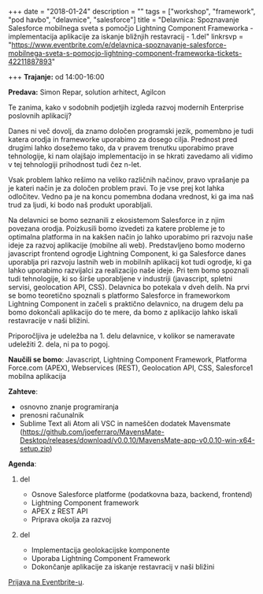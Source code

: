 +++
date = "2018-01-24"
description = ""
tags = ["workshop", "framework", "pod havbo", "delavnice", "salesforce"]
title = "Delavnica: Spoznavanje Salesforce mobilnega sveta s pomočjo Lightning Component Frameworka - implementacija aplikacije za iskanje bližnjih restavracij - 1.del"
linkrsvp = "https://www.eventbrite.com/e/delavnica-spoznavanje-salesforce-mobilnega-sveta-s-pomocjo-lightning-component-frameworka-tickets-42211887893"

+++
**Trajanje:** od 14:00-16:00

**Predava:** Simon Repar, solution arhitect, Agilcon

Te zanima, kako v sodobnih podjetjih izgleda razvoj modernih Enterprise poslovnih aplikacij?

Danes ni več dovolj, da znamo določen programski jezik, pomembno je tudi katera orodja in frameworke uporabimo za dosego cilja. Prednost pred drugimi lahko dosežemo tako, da v pravem trenutku uporabimo prave tehnologije, ki nam olajšajo implementacijo in se hkrati zavedamo ali vidimo v tej tehnologiji prihodnost tudi čez n-let. 

<!--more-->

Vsak problem lahko rešimo na veliko različnih načinov, pravo vprašanje pa je kateri način je za določen problem pravi. To je vse prej kot lahka odločitev. Vedno pa je na koncu pomembna dodana vrednost, ki ga ima naš trud za ljudi, ki bodo naš produkt uporabljali.

Na delavnici se bomo seznanili z ekosistemom Salesforce in z njim povezana orodja. Poizkusili bomo izvedeti za katere probleme je to optimalna platforma in na kakšen način jo lahko uporabimo pri razvoju naše ideje za razvoj aplikacije (mobilne ali web). Predstavljeno bomo moderno javascript frontend ogrodje Lightning Component, ki ga Salesforce danes uporablja pri razvoju lastnih web in mobilnih aplikacij kot tudi ogrodje, ki ga lahko uporabimo razvijalci za realizacijo naše ideje. Pri tem bomo spoznali tudi tehnologije, ki so širše uporabljene v industriji (javascript, spletni servisi, geolocation API, CSS).
Delavnica bo potekala v dveh delih. Na prvi se bomo teoretično spoznali s platformo Salesforce in frameworkom Lightning Component in začeli s praktično delavnico, na drugem delu pa bomo dokončali aplikacijo do te mere, da bomo z aplikacijo lahko iskali restavracije v naši bližini.
 
Priporočljiva je udeležba na 1. delu delavnice, v kolikor se nameravate udeležiti 2. dela, ni pa to pogoj.

**Naučili se bomo**: Javascript, Lightning Component Framework, Platforma Force.com (APEX), Webservices (REST), Geolocation API, CSS, Salesforce1 mobilna aplikacija

**Zahteve**:

* osnovno znanje programiranja
* prenosni računalnik
* Sublime Text ali Atom ali VSC in nameščen dodatek Mavensmate (https://github.com/joeferraro/MavensMate-Desktop/releases/download/v0.0.10/MavensMate-app-v0.0.10-win-x64-setup.zip)

**Agenda**:

1. del
    * Osnove Salesforce platforme (podatkovna baza, backend, frontend)
    * Lightning Component framework
    * APEX z REST API
    * Priprava okolja za razvoj

2. del
    * Implementacija geolokacijske komponente
    * Uporaba Lightning Component Framework
    * Dokončanje aplikacije za iskanje restavracij v naši bližini


[Prijava na Eventbrite-u](https://www.eventbrite.com/e/delavnica-spoznavanje-salesforce-mobilnega-sveta-s-pomocjo-lightning-component-frameworka-tickets-42211887893).